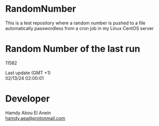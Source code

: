 # RandomNumber    
This is a test repository where a random number is pushed to a file automatically passwordless from a cron job in my Linux CentOS server    
# Random Number of the last run   
11582
      
Last update (GMT +1)    
02/13/24 02:00:01
# Developer    
Hamdy Abou El Anein   
hamdy.aea@protonmail.com
